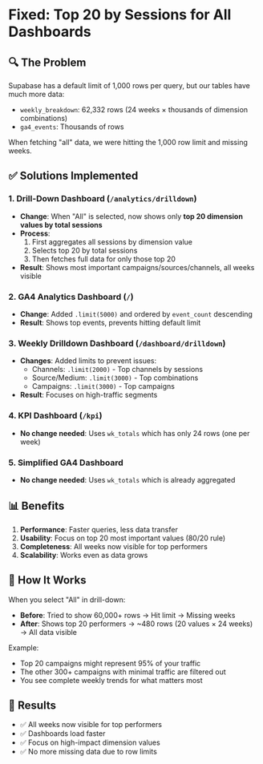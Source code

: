 # Fixed: Top 20 by Sessions for All Dashboards

## 🔍 The Problem
Supabase has a default limit of 1,000 rows per query, but our tables have much more data:
- `weekly_breakdown`: 62,332 rows (24 weeks × thousands of dimension combinations)
- `ga4_events`: Thousands of rows

When fetching "all" data, we were hitting the 1,000 row limit and missing weeks.

## ✅ Solutions Implemented

### 1. **Drill-Down Dashboard** (`/analytics/drilldown`)
- **Change**: When "All" is selected, now shows only **top 20 dimension values by total sessions**
- **Process**: 
  1. First aggregates all sessions by dimension value
  2. Selects top 20 by total sessions
  3. Then fetches full data for only those top 20
- **Result**: Shows most important campaigns/sources/channels, all weeks visible

### 2. **GA4 Analytics Dashboard** (`/`)
- **Change**: Added `.limit(5000)` and ordered by `event_count` descending
- **Result**: Shows top events, prevents hitting default limit

### 3. **Weekly Drilldown Dashboard** (`/dashboard/drilldown`)
- **Changes**: Added limits to prevent issues:
  - Channels: `.limit(2000)` - Top channels by sessions
  - Source/Medium: `.limit(3000)` - Top combinations
  - Campaigns: `.limit(3000)` - Top campaigns
- **Result**: Focuses on high-traffic segments

### 4. **KPI Dashboard** (`/kpi`)
- **No change needed**: Uses `wk_totals` which has only 24 rows (one per week)

### 5. **Simplified GA4 Dashboard**
- **No change needed**: Uses `wk_totals` which is already aggregated

## 📊 Benefits

1. **Performance**: Faster queries, less data transfer
2. **Usability**: Focus on top 20 most important values (80/20 rule)
3. **Completeness**: All weeks now visible for top performers
4. **Scalability**: Works even as data grows

## 🎯 How It Works

When you select "All" in drill-down:
- **Before**: Tried to show 60,000+ rows → Hit limit → Missing weeks
- **After**: Shows top 20 performers → ~480 rows (20 values × 24 weeks) → All data visible

Example:
- Top 20 campaigns might represent 95% of your traffic
- The other 300+ campaigns with minimal traffic are filtered out
- You see complete weekly trends for what matters most

## 🚀 Results

- ✅ All weeks now visible for top performers
- ✅ Dashboards load faster
- ✅ Focus on high-impact dimension values
- ✅ No more missing data due to row limits